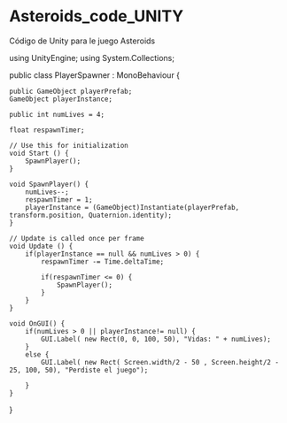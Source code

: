 # Asteroids_code_UNITY
Código de Unity para le juego Asteroids

using UnityEngine;
using System.Collections;

public class PlayerSpawner : MonoBehaviour {

	public GameObject playerPrefab;
	GameObject playerInstance;

	public int numLives = 4;

	float respawnTimer;

	// Use this for initialization
	void Start () {
		SpawnPlayer();
	}

	void SpawnPlayer() {
		numLives--;
		respawnTimer = 1;
		playerInstance = (GameObject)Instantiate(playerPrefab, transform.position, Quaternion.identity);
	}
	
	// Update is called once per frame
	void Update () {
		if(playerInstance == null && numLives > 0) {
			respawnTimer -= Time.deltaTime;

			if(respawnTimer <= 0) {
				SpawnPlayer();
			}
		}
	}

	void OnGUI() {
		if(numLives > 0 || playerInstance!= null) {
			GUI.Label( new Rect(0, 0, 100, 50), "Vidas: " + numLives);
		}
		else {
			GUI.Label( new Rect( Screen.width/2 - 50 , Screen.height/2 - 25, 100, 50), "Perdiste el juego");

		}
	}
}
